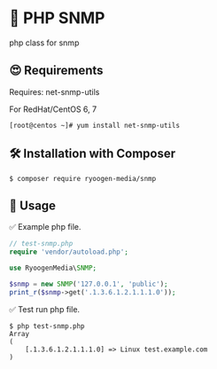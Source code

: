 # 🛜 PHP SNMP
php class for snmp 

😍 Requirements
------------

Requires: net-snmp-utils

For RedHat/CentOS 6, 7

```shell
[root@centos ~]# yum install net-snmp-utils
```

🛠️ Installation with Composer
--------------------------

```shell
$ composer require ryoogen-media/snmp
```

🦄 Usage
-----

✅ Example php file.

```php
// test-snmp.php
require 'vendor/autoload.php';

use RyoogenMedia\SNMP;

$snmp = new SNMP('127.0.0.1', 'public');
print_r($snmp->get('.1.3.6.1.2.1.1.1.0'));
```

✅ Test run php file.

```shell
$ php test-snmp.php
Array
(
    [.1.3.6.1.2.1.1.1.0] => Linux test.example.com
)
```
